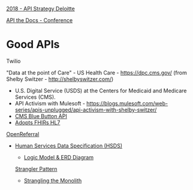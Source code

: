

[2018 - API Strategy Deloitte](https://www2.deloitte.com/us/en/insights/focus/tech-trends/2018/api-program-strategy.html)

[API the Docs - Conference](https://apithedocs.org/)



# Good APIs

Twilio

"Data at the point of Care" - US Health Care - https://dpc.cms.gov/  (from Shelby Switzer - http://shelbyswitzer.com/)
- U.S. Digital Service (USDS) at the Centers for Medicaid and Medicare Services (CMS).
- API Activism with Mulesoft - https://blogs.mulesoft.com/web-series/apis-unplugged/api-activism-with-shelby-switzer/
- [CMS Blue Button API](https://bluebutton.cms.gov/developers/)
- [Adopts FHIRs HL7](https://www.hl7.org/fhir/index.html)


[OpenReferral](https://openreferral.org/)
- [Human Services Data Specification (HSDS)](http://docs.openreferral.org/en/latest/hsds/#hsds)
  - [Logic Model & ERD Diagram](http://docs.openreferral.org/en/latest/hsds/logical_model/#er-diagram)


  [Strangler Pattern](https://www.freecodecamp.org/news/what-is-the-strangler-pattern-in-software-development/)
  - [Strangling the Monolith](https://microservices.io/patterns/refactoring/strangler-application.html)
